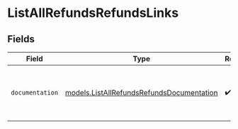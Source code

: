 # ListAllRefundsRefundsLinks


## Fields

| Field                                                                                        | Type                                                                                         | Required                                                                                     | Description                                                                                  |
| -------------------------------------------------------------------------------------------- | -------------------------------------------------------------------------------------------- | -------------------------------------------------------------------------------------------- | -------------------------------------------------------------------------------------------- |
| `documentation`                                                                              | [models.ListAllRefundsRefundsDocumentation](../models/listallrefundsrefundsdocumentation.md) | :heavy_check_mark:                                                                           | The URL to the generic Mollie API error handling guide.                                      |